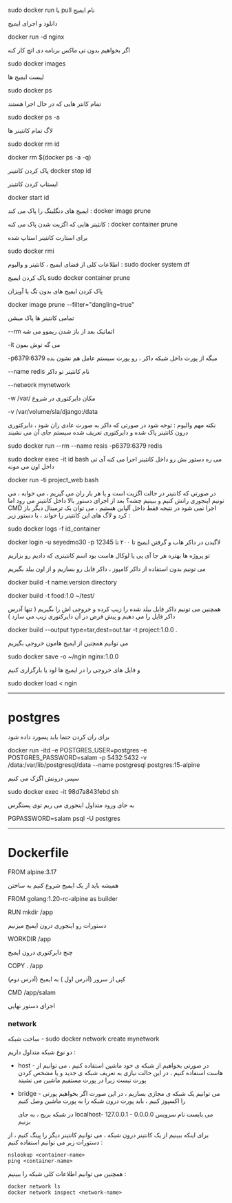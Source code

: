 sudo docker run یا pull نام ایمیج

دانلود و اجرای ایمیج 

docker run -d nginx

اگر بخواهیم بدون تی ماکس برنامه دی اتچ کار کنه 

sudo docker images

لیست ایمیج ها 

sudo docker ps

تمام کانتر هایی که در حال اجرا هستند 

sudo docker ps -a

لاگ تمام کانتینر ها 

sudo docker rm  id
  

docker rm $(docker ps -a -q)

  
  
پاک کردن کانتینر
docker stop id
  
ایستاپ کردن کانتینر 

docker start id


ایمیج های دنگلینگ را پاک می کند : 
  docker image prune 


کانتینر هایی که اگزیت شدن پاک می کنه : 
  docker container prune
  
  
برای استارت کانتینر استاپ شده 

sudo docker rmi

اطلاعات کلی از فضای ایمیج ، کانتینر و والیوم : 
  sudo docker system df
  
پاک کردن ایمیج
sudo docker container prune

  
پاک کردن ایمیج های بدون تگ یا آویزان
  
docker image prune --filter="dangling=true"
  
  
تمامی کانتینر ها پاک میشن 

  
  --rm اتماتیک بعد از باز شدن ریموو می شه

  
  -it می گه توش بمون 

  
  -p6379:6379 میگه از پورت داخل شبکه داکر ، رو پورت سیستم عامل هم نشون بده

  
  --name redis نام کانتینر تو داکر

  
  --network mynetwork

  
  -w /var/ مکان دایرکتوری در شروع
  
  
  -v /var/volume/sla/django:/data

نکته مهم والیوم : توجه شود در صورتی که داکر به صورت عادی ران شود ، دایرکتوری درون کانتینر پاک شده و دایرکتوری تعریف شده سیستم جای آن می نشیند 
  
  sudo docker run --rm  --name resis -p6379:6379 redis 


  sudo docker exec -it id bash
می ره دستور بش رو داخل کانتینر اجرا می کنه
آی تی داخل اون می مونه 


docker run -ti project_web bash

در صورتی که کانتینر در حالت اگزیت است و یا هر بار ران می گیریم ، می خوابه ، می تونیم اینجوری رانش کنیم و ببینیم چشه؟ بعد از اجرای دستور بالا داخل کانتینر می رود اما CMD اجرا نمی شود در نتیجه فقط داخل آلپاین هستیم ، می توان یک ترمینال دیگر باز کرد و لاگ های این کانتینر را خواند ، با دستور زیر : 

sudo docker logs -f id_container



  docker login -u seyedmo30 -p 12345
لاگیدن در داکر هاب و گرفتن ایمیج تا ۲۰۰ تا


تو پروژه ها بهتره هر جا آی پی یا لوکال هاست بود
اسم کانتینری که دادیم رو بزاریم

  
  
  
  
  می تونیم بدون استفاده از داکر کامپوز ، داکر فایل رو بسازیم و از اون بیلد بگیریم
  
  
  docker build -t name:version directory
  
  
  docker build -t food:1.0 ~/test/
  
  همچنین می تونیم داکر فایل بیلد شده را زیپ کرده و خروجی اش را بگیریم ( تنها آدرس داکر فایل را می دهیم و پیش فرض در آن دایرکتوری زیپ می سازد )
  
  
  docker build  --output type=tar,dest=out.tar  -t project:1.0.0 .
  
  
  می توانیم همچنین از ایمیج هامون خروجی بگیریم 

  sudo docker save -o ~/ngin nginx:1.0.0

  و فایل های خروجی را در ایمیج ها لود یا بارگزاری کنیم

  sudo docker load < ngin
  
------------------------------------------------------------------------------------------------------

# postgres

برای ران کردن حتما باید پسورد داده شود

docker run -itd -e POSTGRES_USER=postgres -e POSTGRES_PASSWORD=salam -p 5432:5432 -v /data:/var/lib/postgresql/data --name postgresql postgres:15-alpine

سپس درونش اگزک می کنیم

sudo docker exec -it 98d7a843febd sh

به جای ورود متداول اینجوری می ریم توی پستگرس

PGPASSWORD=salam psql -U postgres
  

--------------------------------------------------------------------------------------------------------

# Dockerfile


FROM alpine:3.17

همیشه باید از یک ایمیج شروع کنیم به ساختن

FROM golang:1.20-rc-alpine as builder



RUN mkdir /app

دستورات رو اینجوری درون ایمیج میزنیم


WORKDIR /app

چنج دایرکتوری درون ایمیج


COPY . /app

کپی از سرور (آدرس اول ) به ایمیج (آدرس دوم) 


CMD /app/salam

اجرای دستور نهایی 





### network

  
ساخت شبکه - 
sudo docker network create mynetwork

 دو نوع شبکه متداول داریم :
 
 + host -  در صورتی بخواهیم از شبکه ی خود ماشین استفاده کنیم ، می توانیم از هاست استفاده کنیم ، در این حالت نیازی به تعریف شبکه ی جدید و یا مشخص کردن پورت نیست زیرا در پورت مستقیم ماشین می نشیند

 + bridge - می توانیم یک شبکه ی مجازی بسازیم ، در این صورت اگر بخواهیم پورتی را اکسپوز کنیم ، باید پورت درون شبکه را به پورت ماشین وصل کنیم

   در شبکه بریج ، به جای localhost- 127.0.0.1 - 0.0.0.0 می بایست نام سرویس بزنیم

برای اینکه ببینیم از یک کانتینر درون شبکه ، می توانیم کانتینر دیگر را پینگ کنیم ، از دستورات زیر می توانیم استفاده کنیم :

    nslookup <container-name>
    ping <container-name>

همچنین می توانیم اطلاعات کلی شبکه را ببینیم :


    docker network ls
    docker network inspect <network-name>


